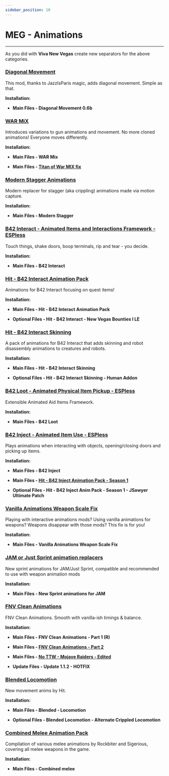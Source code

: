 ```yaml
---
sidebar_position: 10
---
```


# MEG - Animations

---

As you did with **Viva New Vegas** create new separators for the above categories.

### [Diagonal Movement](https://www.nexusmods.com/newvegas/mods/48925)

This mod, thanks to JazzIsParis magic, adds diagonal movement. Simple as that.

**Installation:**

- **Main Files - Diagonal Movement 0.6b**


### [WAR MiX](https://www.nexusmods.com/newvegas/mods/72460)

Introduces variations to gun animations and movement. No more cloned animations! Everyone moves differently.

**Installation:**

- **Main Files - WAR Mix**

- **Main Files - [Titan of War MIX fix](https://www.nexusmods.com/newvegas/mods/79439?tab=files)**


### [Modern Stagger Animations](https://www.nexusmods.com/newvegas/mods/80456)

Modern replacer for stagger (aka crippling) animations made via motion capture.

**Installation:**

- **Main Files - Modern Stagger**


### [B42 Interact - Animated Items and Interactions Framework - ESPless](https://www.nexusmods.com/newvegas/mods/83119)

Touch things, shake doors, boop terminals, rip and tear - you decide.

**Installation:**

- **Main Files - B42 Interact**


### [Hit - B42 Interact Animation Pack](https://www.nexusmods.com/newvegas/mods/83096?tab=description)

Animations for B42 Interact focusing on quest items!

**Installation:**

- **Main Files - Hit - B42 Interact Animation Pack**

- **Optional Files - Hit - B42 Interact - New Vegas Bounties I LE**


### [Hit - B42 Interact Skinning](https://www.nexusmods.com/newvegas/mods/83161?tab=description)

A pack of animations for B42 Interact that adds skinning and robot disassembly animations to creatures and robots.

**Installation:**

- **Main Files - Hit - B42 Interact Skinning**

- **Optional Files - Hit - B42 Interact Skinning - Human Addon**


### [B42 Loot - Animated Physical Item Pickup - ESPless](https://www.nexusmods.com/newvegas/mods/82369?tab=description)

Extensible Animated Aid Items Framework.

**Installation:**

- **Main Files - B42 Loot**


### [B42 Inject - Animated Item Use - ESPless](https://www.nexusmods.com/newvegas/mods/80437)

Plays animations when interacting with objects, opening/closing doors and picking up items.

**Installation:**

- **Main Files - B42 Inject**

- **Main Files - [Hit - B42 Inject Animation Pack - Season 1](https://www.nexusmods.com/newvegas/mods/80531?tab=files)**

- **Optional Files - Hit - B42 Inject Anim Pack - Season 1 - JSawyer Ultimate Patch**


### [Vanilla Animations Weapon Scale Fix](https://www.nexusmods.com/newvegas/mods/83245?tab=description)

​Playing with interactive animations mods? Using vanilla animations for weapons? Weapons disappear with those mods? This fix is for you!

**Installation:**

- **Main Files - Vanilla Animations Weapon Scale Fix**


### [JAM or Just Sprint animation replacers](https://www.nexusmods.com/newvegas/mods/74839)

New sprint animations for JAM/Just Sprint, compatible and recommended to use with weapon animation mods

**Installation:**

- **Main Files - New Sprint animations for JAM**


### [FNV Clean Animations](https://www.nexusmods.com/newvegas/mods/77429)

FNV Clean Animations. Smooth with vanilla-ish timings & balance.

**Installation:**

- **Main Files - FNV Clean Animations - Part 1 (R)**

- **Main Files - [FNV Clean Animations - Part 2](https://www.nexusmods.com/newvegas/mods/78335?tab=files)**

- **Main Files - [No TTW - Mojave Raiders - Edited](https://www.nexusmods.com/newvegas/mods/81648?tab=files)**

- **Update Files - Update 1.1.2 - HOTFIX**


### [Blended Locomotion](https://www.nexusmods.com/newvegas/mods/79295)

New movement anims by Hit.

**Installation:**

- **Main Files - Blended - Locomotion**

- **Optional Files - Blended Locomotion - Alternate Crippled Locomotion**


### [Combined Melee Animation Pack](https://www.nexusmods.com/newvegas/mods/80756)

Compilation of various melee animations by Rockbiter and Sigerious, covering all melee weapons in the game.

**Installation:**

- **Main Files - Combined melee**
